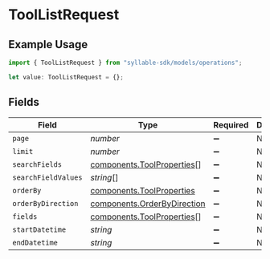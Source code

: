 # ToolListRequest

## Example Usage

```typescript
import { ToolListRequest } from "syllable-sdk/models/operations";

let value: ToolListRequest = {};
```

## Fields

| Field                                                                      | Type                                                                       | Required                                                                   | Description                                                                |
| -------------------------------------------------------------------------- | -------------------------------------------------------------------------- | -------------------------------------------------------------------------- | -------------------------------------------------------------------------- |
| `page`                                                                     | *number*                                                                   | :heavy_minus_sign:                                                         | N/A                                                                        |
| `limit`                                                                    | *number*                                                                   | :heavy_minus_sign:                                                         | N/A                                                                        |
| `searchFields`                                                             | [components.ToolProperties](../../models/components/toolproperties.md)[]   | :heavy_minus_sign:                                                         | N/A                                                                        |
| `searchFieldValues`                                                        | *string*[]                                                                 | :heavy_minus_sign:                                                         | N/A                                                                        |
| `orderBy`                                                                  | [components.ToolProperties](../../models/components/toolproperties.md)     | :heavy_minus_sign:                                                         | N/A                                                                        |
| `orderByDirection`                                                         | [components.OrderByDirection](../../models/components/orderbydirection.md) | :heavy_minus_sign:                                                         | N/A                                                                        |
| `fields`                                                                   | [components.ToolProperties](../../models/components/toolproperties.md)[]   | :heavy_minus_sign:                                                         | N/A                                                                        |
| `startDatetime`                                                            | *string*                                                                   | :heavy_minus_sign:                                                         | N/A                                                                        |
| `endDatetime`                                                              | *string*                                                                   | :heavy_minus_sign:                                                         | N/A                                                                        |